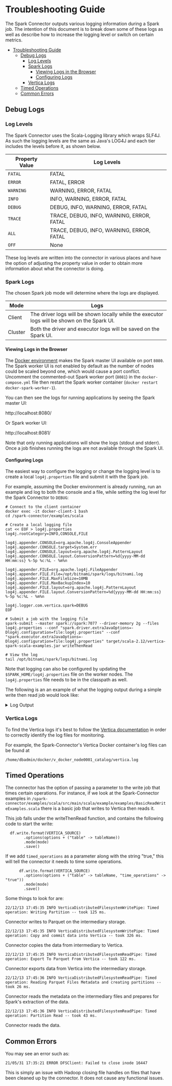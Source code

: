 # Troubleshooting Guide

The Spark Connector outputs various logging information during a Spark job. The intention of this document is to break down some of these logs as well as describe how to increase the logging level or switch on certain metrics. 

- [Troubleshooting Guide](#troubleshooting-guide)
  - [Debug Logs](#debug-logs)
    - [Log Levels](#log-levels)
    - [Spark Logs](#spark-logs)
      - [Viewing Logs in the Browser](#viewing-logs-in-the-browser)
      - [Configuring Logs](#configuring-logs)
    - [Vertica Logs](#vertica-logs)
  - [Timed Operations](#timed-operations)
  - [Common Errors](#common-errors)

## Debug Logs

### Log Levels

The Spark Connector uses the Scala-Logging library which wraps SLF4J. As such the logging levels are the same as Java's LOG4J and each tier includes the levels before it, as shown below.

| Property Value | Log Levels |
|--------|-------------|
| `FATAL` | FATAL |
| `ERROR` | FATAL, ERROR |
| `WARNING` | WARNING, ERROR, FATAL |
| `INFO` | INFO, WARNING, ERROR, FATAL|
| `DEBUG` | DEBUG, INFO, WARNING, ERROR, FATAL|
| `TRACE` | TRACE, DEBUG, INFO, WARNING, ERROR, FATAL|
| `ALL` | TRACE, DEBUG, INFO, WARNING, ERROR, FATAL|
| `OFF` | None |

These log levels are written into the connector in various places and have the option of adjusting the property value in order to obtain more information about what the connector is doing.

### Spark Logs

The chosen Spark job mode will determine where the logs are displayed.

| Mode | Logs |
|--------|-------------|
| Client |  The driver logs will be shown locally while the executor logs will be shown on the Spark UI.|
| Cluster | Both the driver and executor logs will be saved on the Spark UI. |

#### Viewing Logs in the Browser

The [Docker environment](/docker/README.md) makes the Spark master UI available on port `8080`.  The Spark worker UI is not enabled by default as the number of nodes could be scaled beyond one, which would cause a port conflict.  Uncomment the commented-out Spark worker port (`8081`) in the `docker-compose.yml` file then restart the Spark worker container (`docker restart docker-spark-worker-1`).

You can then see the logs for running applications by seeing the Spark master UI:

http://localhost:8080/

Or Spark worker UI:

http://localhost:8081/

Note that only running applications will show the logs (stdout and stderr).  Once a job finishes running the logs are not available through the Spark UI.

#### Configuring Logs

The easiest way to configure the logging or change the logging level is to create a local `log4j.properties` file and submit it with the Spark job.

For example, assuming the Docker environment is already running, run an example and log to both the console and a file, while setting the log level for the Spark Connector to `DEBUG`:
```shell
# Connect to the client container
docker exec -it docker-client-1 bash
cd /spark-connector/examples/scala

# Create a local logging file
cat << EOF > log4j.properties
log4j.rootCategory=INFO,CONSOLE,FILE

log4j.appender.CONSOLE=org.apache.log4j.ConsoleAppender
log4j.appender.CONSOLE.target=System.err
log4j.appender.CONSOLE.layout=org.apache.log4j.PatternLayout
log4j.appender.CONSOLE.layout.ConversionPattern=%d{yyyy-MM-dd HH:mm:ss} %-5p %c:%L - %m%n

log4j.appender.FILE=org.apache.log4j.FileAppender
log4j.appender.FILE.File=/opt/bitnami/spark/logs/bitnami.log
log4j.appender.FILE.MaxFileSize=10MB
log4j.appender.FILE.MaxBackupIndex=10
log4j.appender.FILE.layout=org.apache.log4j.PatternLayout
log4j.appender.FILE.layout.ConversionPattern=%d{yyyy-MM-dd HH:mm:ss} %-5p %c:%L - %m%n

log4j.logger.com.vertica.spark=DEBUG
EOF

# Submit a job with the logging file
spark-submit --master spark://spark:7077 --driver-memory 2g --files log4j.properties --conf "spark.driver.extraJavaOptions=-Dlog4j.configuration=file:log4j.properties" --conf "spark.executor.extraJavaOptions=-Dlog4j.configuration=file:log4j.properties" target/scala-2.12/vertica-spark-scala-examples.jar writeThenRead

# View the log
tail /opt/bitnami/spark/logs/bitnami.log
```

Note that logging can also be configured by updating the `$SPARK_HOME/log4j.properties` file on the worker nodes. The `log4j.properties` file needs to be in the classpath as well.

The following is an an example of what the logging output during a simple write then read job would look like:

<details>
  <summary>
    Log Output
  </summary>

```
root@fcd239af6c6b:/spark-connector/examples/scala# ./submit-examples.sh writeThenRead
22/12/13 17:45:22 WARN NativeCodeLoader: Unable to load native-hadoop library for your platform... using builtin-java classes where applicable
22/12/13 17:45:22 INFO SparkContext: Running Spark version 3.3.0
22/12/13 17:45:22 INFO ResourceUtils: ==============================================================
22/12/13 17:45:22 INFO ResourceUtils: No custom resources configured for spark.driver.
22/12/13 17:45:22 INFO ResourceUtils: ==============================================================
22/12/13 17:45:22 INFO SparkContext: Submitted application: Vertica-Spark Connector Scala Example
22/12/13 17:45:22 INFO ResourceProfile: Default ResourceProfile created, executor resources: Map(cores -> name: cores, amount: 1, script: , vendor: , memory -> name: memory, amount: 1024, script: , vendor: , offHeap -> name: offHeap, amount: 0, script: , vendor: ), task resources: Map(cpus -> name: cpus, amount: 1.0)
22/12/13 17:45:22 INFO ResourceProfile: Limiting resource is cpu
22/12/13 17:45:22 INFO ResourceProfileManager: Added ResourceProfile id: 0
22/12/13 17:45:23 INFO SecurityManager: Changing view acls to: root
22/12/13 17:45:23 INFO SecurityManager: Changing modify acls to: root
22/12/13 17:45:23 INFO SecurityManager: Changing view acls groups to: 
22/12/13 17:45:23 INFO SecurityManager: Changing modify acls groups to: 
22/12/13 17:45:23 INFO SecurityManager: SecurityManager: authentication disabled; ui acls disabled; users  with view permissions: Set(root); groups with view permissions: Set(); users  with modify permissions: Set(root); groups with modify permissions: Set()
22/12/13 17:45:23 INFO Utils: Successfully started service 'sparkDriver' on port 39771.
22/12/13 17:45:23 INFO SparkEnv: Registering MapOutputTracker
22/12/13 17:45:23 INFO SparkEnv: Registering BlockManagerMaster
22/12/13 17:45:23 INFO BlockManagerMasterEndpoint: Using org.apache.spark.storage.DefaultTopologyMapper for getting topology information
22/12/13 17:45:23 INFO BlockManagerMasterEndpoint: BlockManagerMasterEndpoint up
22/12/13 17:45:23 INFO SparkEnv: Registering BlockManagerMasterHeartbeat
22/12/13 17:45:23 INFO DiskBlockManager: Created local directory at /tmp/blockmgr-c4bacaea-273c-4cd8-a939-bc016d063770
22/12/13 17:45:23 INFO MemoryStore: MemoryStore started with capacity 1048.8 MiB
22/12/13 17:45:23 INFO SparkEnv: Registering OutputCommitCoordinator
22/12/13 17:45:23 INFO Utils: Successfully started service 'SparkUI' on port 4040.
22/12/13 17:45:23 INFO SparkContext: Added JAR file:/spark-connector/examples/scala/target/scala-2.12/vertica-spark-scala-examples.jar at spark://fcd239af6c6b:39771/jars/vertica-spark-scala-examples.jar with timestamp 1670953522913
22/12/13 17:45:23 INFO StandaloneAppClient$ClientEndpoint: Connecting to master spark://spark:7077...
22/12/13 17:45:23 INFO TransportClientFactory: Successfully created connection to spark/172.19.0.6:7077 after 26 ms (0 ms spent in bootstraps)
22/12/13 17:45:23 INFO StandaloneSchedulerBackend: Connected to Spark cluster with app ID app-20221213174523-0000
22/12/13 17:45:23 INFO Utils: Successfully started service 'org.apache.spark.network.netty.NettyBlockTransferService' on port 41747.
22/12/13 17:45:23 INFO NettyBlockTransferService: Server created on fcd239af6c6b:41747
22/12/13 17:45:23 INFO BlockManager: Using org.apache.spark.storage.RandomBlockReplicationPolicy for block replication policy
22/12/13 17:45:24 INFO BlockManagerMaster: Registering BlockManager BlockManagerId(driver, fcd239af6c6b, 41747, None)
22/12/13 17:45:24 INFO BlockManagerMasterEndpoint: Registering block manager fcd239af6c6b:41747 with 1048.8 MiB RAM, BlockManagerId(driver, fcd239af6c6b, 41747, None)
22/12/13 17:45:24 INFO BlockManagerMaster: Registered BlockManager BlockManagerId(driver, fcd239af6c6b, 41747, None)
22/12/13 17:45:24 INFO BlockManager: Initialized BlockManager: BlockManagerId(driver, fcd239af6c6b, 41747, None)
22/12/13 17:45:24 INFO StandaloneAppClient$ClientEndpoint: Executor added: app-20221213174523-0000/0 on worker-20221213173342-172.19.0.2-34321 (172.19.0.2:34321) with 1 core(s)
22/12/13 17:45:24 INFO StandaloneSchedulerBackend: Granted executor ID app-20221213174523-0000/0 on hostPort 172.19.0.2:34321 with 1 core(s), 1024.0 MiB RAM
22/12/13 17:45:24 INFO StandaloneAppClient$ClientEndpoint: Executor updated: app-20221213174523-0000/0 is now RUNNING
22/12/13 17:45:24 INFO StandaloneSchedulerBackend: SchedulerBackend is ready for scheduling beginning after reached minRegisteredResourcesRatio: 0.0
------------------------------------
-
- EXAMPLE: write data into Vertica then read it back 
-
------------------------------------
22/12/13 17:45:24 INFO SharedState: Setting hive.metastore.warehouse.dir ('null') to the value of spark.sql.warehouse.dir.
22/12/13 17:45:24 INFO SharedState: Warehouse path is 'file:/spark-connector/examples/scala/spark-warehouse'.
22/12/13 17:45:26 INFO CoarseGrainedSchedulerBackend$DriverEndpoint: Registered executor NettyRpcEndpointRef(spark-client://Executor) (172.19.0.2:44022) with ID 0,  ResourceProfileId 0
22/12/13 17:45:26 INFO BlockManagerMasterEndpoint: Registering block manager 172.19.0.2:39883 with 434.4 MiB RAM, BlockManagerId(0, 172.19.0.2, 39883, None)
[col1: int]
22/12/13 17:45:27 INFO HadoopFileStoreLayer: Did not set AWS credentials provider for Hadoop config
22/12/13 17:45:27 INFO HadoopFileStoreLayer: Did not set AWS auth for Hadoop config
22/12/13 17:45:27 INFO HadoopFileStoreLayer: Did not set AWS session token for Hadoop config
22/12/13 17:45:27 INFO HadoopFileStoreLayer: Did not load Google Cloud Storage service account authentications
22/12/13 17:45:27 INFO VerticaJdbcLayer: Connecting to Vertica with URI: jdbc:vertica://vertica:5433/docker
22/12/13 17:45:27 INFO VerticaJdbcLayer: main: Successfully connected to Vertica.
22/12/13 17:45:28 INFO VerticaJdbcLayer: Connecting to Vertica with URI: jdbc:vertica://vertica:5433/docker
22/12/13 17:45:28 INFO VerticaJdbcLayer: main: Successfully connected to Vertica.
22/12/13 17:45:28 INFO HadoopFileStoreLayer: Did not set AWS credentials provider for Hadoop config
22/12/13 17:45:28 INFO HadoopFileStoreLayer: Did not set AWS auth for Hadoop config
22/12/13 17:45:28 INFO HadoopFileStoreLayer: Did not set AWS session token for Hadoop config
22/12/13 17:45:28 INFO HadoopFileStoreLayer: Did not load Google Cloud Storage service account authentications
22/12/13 17:45:28 INFO HadoopFileStoreLayer: Did not set AWS credentials provider for Hadoop config
22/12/13 17:45:28 INFO HadoopFileStoreLayer: Did not set AWS auth for Hadoop config
22/12/13 17:45:28 INFO HadoopFileStoreLayer: Did not set AWS session token for Hadoop config
22/12/13 17:45:28 INFO HadoopFileStoreLayer: Did not load Google Cloud Storage service account authentications
22/12/13 17:45:28 INFO VerticaDistributedFilesystemWritePipe: Writing data to Parquet file.
22/12/13 17:45:28 INFO TableUtils: BUILDING TABLE WITH COMMAND: Right(CREATE table "dftest" ("col1" INTEGER) INCLUDE SCHEMA PRIVILEGES )
22/12/13 17:45:31 INFO CodeGenerator: Code generated in 157.763919 ms
22/12/13 17:45:31 INFO OverwriteByExpressionExec: Start processing data source write support: com.vertica.spark.datasource.v2.VerticaBatchWrite@57fe6f2d. The input RDD has 1 partitions.
22/12/13 17:45:31 INFO SparkContext: Starting job: save at BasicReadWriteExamples.scala:80
22/12/13 17:45:31 INFO DAGScheduler: Got job 0 (save at BasicReadWriteExamples.scala:80) with 1 output partitions
22/12/13 17:45:31 INFO DAGScheduler: Final stage: ResultStage 0 (save at BasicReadWriteExamples.scala:80)
22/12/13 17:45:31 INFO DAGScheduler: Parents of final stage: List()
22/12/13 17:45:31 INFO DAGScheduler: Missing parents: List()
22/12/13 17:45:31 INFO DAGScheduler: Submitting ResultStage 0 (CoalescedRDD[3] at save at BasicReadWriteExamples.scala:80), which has no missing parents
22/12/13 17:45:31 INFO MemoryStore: Block broadcast_0 stored as values in memory (estimated size 20.6 KiB, free 1048.8 MiB)
22/12/13 17:45:31 INFO MemoryStore: Block broadcast_0_piece0 stored as bytes in memory (estimated size 10.2 KiB, free 1048.8 MiB)
22/12/13 17:45:31 INFO BlockManagerInfo: Added broadcast_0_piece0 in memory on fcd239af6c6b:41747 (size: 10.2 KiB, free: 1048.8 MiB)
22/12/13 17:45:31 INFO SparkContext: Created broadcast 0 from broadcast at DAGScheduler.scala:1513
22/12/13 17:45:31 INFO DAGScheduler: Submitting 1 missing tasks from ResultStage 0 (CoalescedRDD[3] at save at BasicReadWriteExamples.scala:80) (first 15 tasks are for partitions Vector(0))
22/12/13 17:45:31 INFO TaskSchedulerImpl: Adding task set 0.0 with 1 tasks resource profile 0
22/12/13 17:45:31 INFO TaskSetManager: Starting task 0.0 in stage 0.0 (TID 0) (172.19.0.2, executor 0, partition 0, PROCESS_LOCAL, 5241 bytes) taskResourceAssignments Map()
22/12/13 17:45:31 INFO BlockManagerInfo: Added broadcast_0_piece0 in memory on 172.19.0.2:39883 (size: 10.2 KiB, free: 434.4 MiB)
22/12/13 17:45:34 INFO TaskSetManager: Finished task 0.0 in stage 0.0 (TID 0) in 3419 ms on 172.19.0.2 (executor 0) (1/1)
22/12/13 17:45:34 INFO TaskSchedulerImpl: Removed TaskSet 0.0, whose tasks have all completed, from pool 
22/12/13 17:45:34 INFO DAGScheduler: ResultStage 0 (save at BasicReadWriteExamples.scala:80) finished in 3.631 s
22/12/13 17:45:34 INFO DAGScheduler: Job 0 is finished. Cancelling potential speculative or zombie tasks for this job
22/12/13 17:45:34 INFO TaskSchedulerImpl: Killing all running tasks in stage 0: Stage finished
22/12/13 17:45:34 INFO DAGScheduler: Job 0 finished: save at BasicReadWriteExamples.scala:80, took 3.664706 s
22/12/13 17:45:34 INFO OverwriteByExpressionExec: Data source write support com.vertica.spark.datasource.v2.VerticaBatchWrite@57fe6f2d is committing.
22/12/13 17:45:34 INFO VerticaJdbcLayer: Kerberos is not enabled in the hadoop config.
22/12/13 17:45:34 INFO VerticaJdbcLayer: Did not set AWSAuth
22/12/13 17:45:34 INFO VerticaJdbcLayer: Did not set AWSRegion
22/12/13 17:45:34 INFO VerticaJdbcLayer: Did not set AWSSessionToken
22/12/13 17:45:34 INFO VerticaJdbcLayer: Did not set AWSEndpoint
22/12/13 17:45:34 INFO VerticaJdbcLayer: Did not set AWSEnableHttps
22/12/13 17:45:34 INFO VerticaJdbcLayer: Did not set S3EnableVirtualAddressing
22/12/13 17:45:34 INFO VerticaJdbcLayer: Did not setup GCS authentications
22/12/13 17:45:34 INFO VerticaDistributedFilesystemWritePipe: Building default copy column list
22/12/13 17:45:34 INFO SchemaTools: Load by name. Column list: ("col1")
22/12/13 17:45:34 INFO VerticaDistributedFilesystemWritePipe: The copy statement is: 
COPY "dftest" ("col1") FROM 'webhdfs://hdfs:50070/data/bb2e6fe9_c72a_4c10_af81_7d7a00fbadad/*.parquet' ON ANY NODE parquet REJECTED DATA AS TABLE "dftest_bb2e6fe9_c72a_4c10_af81_7d7a00fbadad_COMMITS" NO COMMIT
22/12/13 17:45:35 INFO VerticaDistributedFilesystemWritePipe: Performing copy from file store to Vertica
22/12/13 17:45:35 INFO VerticaDistributedFilesystemWritePipe: Checking number of rejected rows via statement: SELECT COUNT(*) as count FROM "dftest_bb2e6fe9_c72a_4c10_af81_7d7a00fbadad_COMMITS"
22/12/13 17:45:35 INFO VerticaDistributedFilesystemWritePipe: Verifying rows saved to Vertica is within user tolerance...
22/12/13 17:45:35 INFO VerticaDistributedFilesystemWritePipe: Number of rows_rejected=0. rows_copied=20. failedRowsPercent=0.0. user's failed_rows_percent_tolerance=0.0. passedFaultToleranceTest=true...PASSED.  OK to commit to database.
22/12/13 17:45:35 INFO VerticaDistributedFilesystemWritePipe: Dropping Vertica rejects table now: DROP TABLE IF EXISTS "dftest_bb2e6fe9_c72a_4c10_af81_7d7a00fbadad_COMMITS" CASCADE
22/12/13 17:45:35 INFO VerticaDistributedFilesystemWritePipe: Committing data into Vertica.
22/12/13 17:45:35 INFO VerticaDistributedFilesystemWritePipe: Timed operation: Copy and commit data into Vertica -- took 326 ms.
22/12/13 17:45:35 INFO OverwriteByExpressionExec: Data source write support com.vertica.spark.datasource.v2.VerticaBatchWrite@57fe6f2d committed.
22/12/13 17:45:35 INFO HadoopFileStoreLayer: Did not set AWS credentials provider for Hadoop config
22/12/13 17:45:35 INFO HadoopFileStoreLayer: Did not set AWS auth for Hadoop config
22/12/13 17:45:35 INFO HadoopFileStoreLayer: Did not set AWS session token for Hadoop config
22/12/13 17:45:35 INFO HadoopFileStoreLayer: Did not load Google Cloud Storage service account authentications
22/12/13 17:45:35 INFO VerticaJdbcLayer: Connecting to Vertica with URI: jdbc:vertica://vertica:5433/docker
22/12/13 17:45:35 INFO VerticaJdbcLayer: main: Successfully connected to Vertica.
22/12/13 17:45:35 INFO HadoopFileStoreLayer: Did not set AWS credentials provider for Hadoop config
22/12/13 17:45:35 INFO HadoopFileStoreLayer: Did not set AWS auth for Hadoop config
22/12/13 17:45:35 INFO HadoopFileStoreLayer: Did not set AWS session token for Hadoop config
22/12/13 17:45:35 INFO HadoopFileStoreLayer: Did not load Google Cloud Storage service account authentications
22/12/13 17:45:35 INFO VerticaScanBuilder: Vertica 12.0.1-0 does not support writing the following complex types columns: . Export will be written to JSON instead.
22/12/13 17:45:35 INFO VerticaScanBuilder: Vertica 12.0.1-0 does not support writing the following complex types columns: . Export will be written to JSON instead.
22/12/13 17:45:35 INFO V2ScanRelationPushDown: 
Output: col1#4L
         
22/12/13 17:45:35 INFO HadoopFileStoreLayer: Did not set AWS credentials provider for Hadoop config
22/12/13 17:45:35 INFO HadoopFileStoreLayer: Did not set AWS auth for Hadoop config
22/12/13 17:45:35 INFO HadoopFileStoreLayer: Did not set AWS session token for Hadoop config
22/12/13 17:45:35 INFO HadoopFileStoreLayer: Did not load Google Cloud Storage service account authentications
22/12/13 17:45:35 INFO VerticaJdbcLayer: Kerberos is not enabled in the hadoop config.
22/12/13 17:45:35 INFO VerticaJdbcLayer: Did not set AWSAuth
22/12/13 17:45:35 INFO VerticaJdbcLayer: Did not set AWSRegion
22/12/13 17:45:35 INFO VerticaJdbcLayer: Did not set AWSSessionToken
22/12/13 17:45:35 INFO VerticaJdbcLayer: Did not set AWSEndpoint
22/12/13 17:45:35 INFO VerticaJdbcLayer: Did not set AWSEnableHttps
22/12/13 17:45:35 INFO VerticaJdbcLayer: Did not set S3EnableVirtualAddressing
22/12/13 17:45:35 INFO VerticaJdbcLayer: Did not setup GCS authentications
22/12/13 17:45:35 INFO VerticaDistributedFilesystemReadPipe: Creating unique directory: webhdfs://hdfs:50070/data/d4791632_3c9a_45bd_87ff_14f8841c1ea2 with permissions: 700
22/12/13 17:45:35 INFO VerticaDistributedFilesystemReadPipe: Select clause requested: "col1"
22/12/13 17:45:35 INFO VerticaDistributedFilesystemReadPipe: Pushdown filters: 
22/12/13 17:45:35 INFO VerticaDistributedFilesystemReadPipe: Export Source: "dftest"
22/12/13 17:45:35 INFO VerticaDistributedFilesystemReadPipe: Exporting using statement: 
EXPORT TO PARQUET(directory = 'webhdfs://hdfs:50070/data/d4791632_3c9a_45bd_87ff_14f8841c1ea2/dftest', fileSizeMB = 4096, rowGroupSizeMB = 16, fileMode = '700', dirMode = '700') AS SELECT "col1" FROM "dftest";
22/12/13 17:45:35 INFO HadoopFileStoreLayer: Did not set AWS credentials provider for Hadoop config
22/12/13 17:45:35 INFO HadoopFileStoreLayer: Did not set AWS auth for Hadoop config
22/12/13 17:45:35 INFO HadoopFileStoreLayer: Did not set AWS session token for Hadoop config
22/12/13 17:45:35 INFO HadoopFileStoreLayer: Did not load Google Cloud Storage service account authentications
22/12/13 17:45:35 INFO VerticaDistributedFilesystemReadPipe: Timed operation: Export To Parquet From Vertica -- took 122 ms.
22/12/13 17:45:35 INFO VerticaDistributedFilesystemReadPipe: Requested partition count: 1
22/12/13 17:45:35 INFO VerticaDistributedFilesystemReadPipe: Parquet file list size: 1
22/12/13 17:45:35 INFO BlockManagerInfo: Removed broadcast_0_piece0 on fcd239af6c6b:41747 in memory (size: 10.2 KiB, free: 1048.8 MiB)
22/12/13 17:45:35 INFO BlockManagerInfo: Removed broadcast_0_piece0 on 172.19.0.2:39883 in memory (size: 10.2 KiB, free: 434.4 MiB)
22/12/13 17:45:35 INFO VerticaDistributedFilesystemReadPipe: Total row groups: 1
22/12/13 17:45:35 INFO VerticaDistributedFilesystemReadPipe: Creating partitions.
22/12/13 17:45:35 INFO VerticaDistributedFilesystemReadPipe: Timed operation: Reading Parquet Files Metadata and creating partitions -- took 343 ms.
22/12/13 17:45:35 INFO VerticaDistributedFilesystemReadPipe: Reading data from Parquet file.
22/12/13 17:45:35 INFO HadoopFileStoreLayer: Did not set AWS credentials provider for Hadoop config
22/12/13 17:45:35 INFO HadoopFileStoreLayer: Did not set AWS auth for Hadoop config
22/12/13 17:45:35 INFO HadoopFileStoreLayer: Did not set AWS session token for Hadoop config
22/12/13 17:45:35 INFO HadoopFileStoreLayer: Did not load Google Cloud Storage service account authentications
22/12/13 17:45:35 INFO VerticaJdbcLayer: Connecting to Vertica with URI: jdbc:vertica://vertica:5433/docker
22/12/13 17:45:35 INFO VerticaJdbcLayer: main: Successfully connected to Vertica.
22/12/13 17:45:35 INFO VerticaJdbcLayer: Kerberos is not enabled in the hadoop config.
22/12/13 17:45:35 INFO VerticaJdbcLayer: Did not set AWSAuth
22/12/13 17:45:35 INFO VerticaJdbcLayer: Did not set AWSRegion
22/12/13 17:45:35 INFO VerticaJdbcLayer: Did not set AWSSessionToken
22/12/13 17:45:35 INFO VerticaJdbcLayer: Did not set AWSEndpoint
22/12/13 17:45:35 INFO VerticaJdbcLayer: Did not set AWSEnableHttps
22/12/13 17:45:35 INFO VerticaJdbcLayer: Did not set S3EnableVirtualAddressing
22/12/13 17:45:35 INFO VerticaJdbcLayer: Did not setup GCS authentications
22/12/13 17:45:36 INFO VerticaDistributedFilesystemReadPipe: Creating unique directory: webhdfs://hdfs:50070/data/d4791632_3c9a_45bd_87ff_14f8841c1ea2 with permissions: 700
22/12/13 17:45:36 INFO VerticaDistributedFilesystemReadPipe: Directory already existed: webhdfs://hdfs:50070/data/d4791632_3c9a_45bd_87ff_14f8841c1ea2
22/12/13 17:45:36 INFO VerticaDistributedFilesystemReadPipe: Select clause requested: "col1"
22/12/13 17:45:36 INFO VerticaDistributedFilesystemReadPipe: Pushdown filters: 
22/12/13 17:45:36 INFO VerticaDistributedFilesystemReadPipe: Export Source: "dftest"
22/12/13 17:45:36 INFO VerticaDistributedFilesystemReadPipe: Export already done, skipping export step.
22/12/13 17:45:36 INFO VerticaDistributedFilesystemReadPipe: Requested partition count: 1
22/12/13 17:45:36 INFO VerticaDistributedFilesystemReadPipe: Parquet file list size: 1
22/12/13 17:45:36 INFO VerticaDistributedFilesystemReadPipe: Total row groups: 1
22/12/13 17:45:36 INFO VerticaDistributedFilesystemReadPipe: Creating partitions.
22/12/13 17:45:36 INFO VerticaDistributedFilesystemReadPipe: Timed operation: Reading Parquet Files Metadata and creating partitions -- took 26 ms.
22/12/13 17:45:36 INFO VerticaDistributedFilesystemReadPipe: Reading data from Parquet file.
22/12/13 17:45:36 INFO CodeGenerator: Code generated in 14.124034 ms
22/12/13 17:45:36 INFO SparkContext: Starting job: show at BasicReadWriteExamples.scala:88
22/12/13 17:45:36 INFO DAGScheduler: Got job 1 (show at BasicReadWriteExamples.scala:88) with 1 output partitions
22/12/13 17:45:36 INFO DAGScheduler: Final stage: ResultStage 1 (show at BasicReadWriteExamples.scala:88)
22/12/13 17:45:36 INFO DAGScheduler: Parents of final stage: List()
22/12/13 17:45:36 INFO DAGScheduler: Missing parents: List()
22/12/13 17:45:36 INFO DAGScheduler: Submitting ResultStage 1 (MapPartitionsRDD[7] at show at BasicReadWriteExamples.scala:88), which has no missing parents
22/12/13 17:45:36 INFO MemoryStore: Block broadcast_1 stored as values in memory (estimated size 11.3 KiB, free 1048.8 MiB)
22/12/13 17:45:36 INFO MemoryStore: Block broadcast_1_piece0 stored as bytes in memory (estimated size 5.7 KiB, free 1048.8 MiB)
22/12/13 17:45:36 INFO BlockManagerInfo: Added broadcast_1_piece0 in memory on fcd239af6c6b:41747 (size: 5.7 KiB, free: 1048.8 MiB)
22/12/13 17:45:36 INFO SparkContext: Created broadcast 1 from broadcast at DAGScheduler.scala:1513
22/12/13 17:45:36 INFO DAGScheduler: Submitting 1 missing tasks from ResultStage 1 (MapPartitionsRDD[7] at show at BasicReadWriteExamples.scala:88) (first 15 tasks are for partitions Vector(0))
22/12/13 17:45:36 INFO TaskSchedulerImpl: Adding task set 1.0 with 1 tasks resource profile 0
22/12/13 17:45:36 INFO TaskSetManager: Starting task 0.0 in stage 1.0 (TID 1) (172.19.0.2, executor 0, partition 0, PROCESS_LOCAL, 5073 bytes) taskResourceAssignments Map()
22/12/13 17:45:36 INFO BlockManagerInfo: Added broadcast_1_piece0 in memory on 172.19.0.2:39883 (size: 5.7 KiB, free: 434.4 MiB)
22/12/13 17:45:36 INFO TaskSetManager: Finished task 0.0 in stage 1.0 (TID 1) in 371 ms on 172.19.0.2 (executor 0) (1/1)
22/12/13 17:45:36 INFO TaskSchedulerImpl: Removed TaskSet 1.0, whose tasks have all completed, from pool 
22/12/13 17:45:36 INFO DAGScheduler: ResultStage 1 (show at BasicReadWriteExamples.scala:88) finished in 0.386 s
22/12/13 17:45:36 INFO DAGScheduler: Job 1 is finished. Cancelling potential speculative or zombie tasks for this job
22/12/13 17:45:36 INFO TaskSchedulerImpl: Killing all running tasks in stage 1: Stage finished
22/12/13 17:45:36 INFO DAGScheduler: Job 1 finished: show at BasicReadWriteExamples.scala:88, took 0.391499 s
22/12/13 17:45:36 INFO CodeGenerator: Code generated in 11.792328 ms
+----+
|col1|
+----+
|  77|
|  77|
|  77|
|  77|
|  77|
|  77|
|  77|
|  77|
|  77|
|  77|
|  77|
|  77|
|  77|
|  77|
|  77|
|  77|
|  77|
|  77|
|  77|
|  77|
+----+

22/12/13 17:45:36 INFO ApplicationParquetCleaner: Removed webhdfs://hdfs:50070/data/d4791632_3c9a_45bd_87ff_14f8841c1ea2
22/12/13 17:45:36 INFO SparkUI: Stopped Spark web UI at http://fcd239af6c6b:4040
22/12/13 17:45:36 INFO StandaloneSchedulerBackend: Shutting down all executors
22/12/13 17:45:36 INFO CoarseGrainedSchedulerBackend$DriverEndpoint: Asking each executor to shut down
22/12/13 17:45:36 INFO MapOutputTrackerMasterEndpoint: MapOutputTrackerMasterEndpoint stopped!
22/12/13 17:45:36 INFO MemoryStore: MemoryStore cleared
22/12/13 17:45:36 INFO BlockManager: BlockManager stopped
22/12/13 17:45:36 INFO BlockManagerMaster: BlockManagerMaster stopped
22/12/13 17:45:36 INFO OutputCommitCoordinator$OutputCommitCoordinatorEndpoint: OutputCommitCoordinator stopped!
22/12/13 17:45:36 INFO SparkContext: Successfully stopped SparkContext
------------------------------------
-
- EXAMPLE: Data written to Vertica 
-
------------------------------------
22/12/13 17:45:36 INFO SparkContext: SparkContext already stopped.
22/12/13 17:45:36 INFO ShutdownHookManager: Shutdown hook called
22/12/13 17:45:36 INFO ShutdownHookManager: Deleting directory /tmp/spark-2c2ac0eb-938d-48ed-8d44-b3567164fb39
22/12/13 17:45:36 INFO ShutdownHookManager: Deleting directory /tmp/spark-17ebde17-89bf-447f-a30a-be750c8b9d52
```

</details>

### Vertica Logs

To find the Vertica logs it's best to follow the [Vertica documentation](https://www.vertica.com/docs/12.0.x/HTML/Content/Authoring/AdministratorsGuide/Monitoring/Vertica/MonitoringLogFiles.htm) in order to correctly identify the log files for monitoring.

For example, the Spark-Connector's Vertica Docker container's log files can be found at
```
/home/dbadmin/docker/v_docker_node0001_catalog/vertica.log
```

</details>

## Timed Operations

The connector has the option of passing a parameter to the write job that times certain operations. For instance, if we look at the Spark-Connector examples in ```/spark-connector/examples/scala/src/main/scala/example/examples/BasicReadWriteExamples.scala``` there is a basic job that writes to Vertica then reads it.

This job falls under the writeThenRead function, and contains the following code to start the write:

```    
  df.write.format(VERTICA_SOURCE)
        .options(options + ("table" -> tableName))
        .mode(mode)
        .save()
```

If we add ```timed_operations``` as a parameter along with the string "true," this will tell the connector it needs to time some operations.

```
      df.write.format(VERTICA_SOURCE)
        .options(options + ("table" -> tableName, "time_operations" -> "true"))
        .mode(mode)
        .save()
```

Some things to look for are:

```
22/12/13 17:45:35 INFO VerticaDistributedFilesystemWritePipe: Timed operation: Writing Partition -- took 125 ms.
```
Connector writes to Parquet on the intermediary storage.

```
22/12/13 17:45:35 INFO VerticaDistributedFilesystemWritePipe: Timed operation: Copy and commit data into Vertica -- took 326 ms.
```
Connector copies the data from intermediary to Vertica.

```
22/12/13 17:45:35 INFO VerticaDistributedFilesystemReadPipe: Timed operation: Export To Parquet From Vertica -- took 122 ms.
```
Connector exports data from Vertica into the intermediary storage.

```
22/12/13 17:45:36 INFO VerticaDistributedFilesystemReadPipe: Timed operation: Reading Parquet Files Metadata and creating partitions -- took 26 ms.
```
Connector reads the metadata on the intermediary files and prepares for Spark's extraction of the data.

```
22/12/13 17:45:36 INFO VerticaDistributedFilesystemReadPipe: Timed operation: Partition Read -- took 43 ms.
```
Connector reads the data.

## Common Errors

You may see an error such as:
```
21/05/31 17:35:21 ERROR DFSClient: Failed to close inode 16447
```

This is simply an issue with Hadoop closing file handles on files that have been cleaned up by the connector. It does not cause any functional issues.
